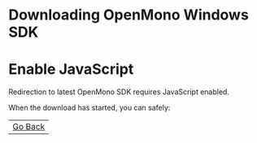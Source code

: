 # Downloading OpenMono Windows SDK

<noscript>
    <h1>Enable JavaScript</h1>
    <p>Redirection to latest OpenMono SDK requires JavaScript enabled.</p>
</noscript>

When the download has started, you can safely:

<table class="table wy-text-center" style="width: 100%;">
<tr>
<td><a href="javascript:history.go(-1);" class="btn btn-neutral"><span class="fa fa-arrow-left"></span> Go Back </a></td>
</tr>
</table>
<br />
<br />
<br />

<script>
var release='SDKv1_7'
var version = '1.7.3'
var url = 'https://github.com/getopenmono/openmono_package/releases/download/'+release+'/OpenMonoSetup-v'+version+'.exe'
window.location = url
</script>